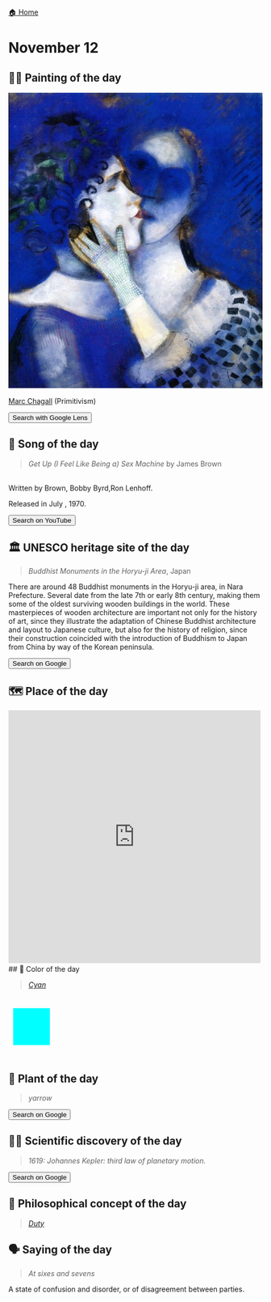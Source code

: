 
[🏠 Home](../../index.md)

# November 12

## 🧑‍🎨 Painting of the day

<img width="600" src="../img/Marc_Chagall_2.jpg">

[Marc Chagall](http://en.wikipedia.org/wiki/Marc_Chagall) (Primitivism)

<button class="btn btn-success"
onclick=" window.open('https://lens.google.com/uploadbyurl?url=https://iretes.github.io/one-a-day/data/img/Marc_Chagall_2.jpg','_blank')">
Search with Google Lens
</button>

## 🎼 Song of the day

> *Get Up (I Feel Like Being a) Sex Machine*
by James Brown

<br />Written by Brown, Bobby Byrd,Ron Lenhoff.

Released in July , 1970.

<button class="btn btn-success"
onclick=" window.open('http://www.youtube.com/search?q=Get Up (I Feel Like Being a) Sex Machine by James Brown','_blank')">
Search on YouTube
</button>

## 🏛️ UNESCO heritage site of the day

> *Buddhist Monuments in the Horyu-ji Area*, Japan

<p>There are around 48 Buddhist monuments in the Horyu-ji area, in Nara Prefecture. Several date from the late 7th or early 8th century, making them some of the oldest surviving wooden buildings in the world. These masterpieces of wooden architecture are important not only for the history of art, since they illustrate the adaptation of Chinese Buddhist architecture and layout to Japanese culture, but also for the history of religion, since their construction coincided with the introduction of Buddhism to Japan from China by way of the Korean peninsula.</p>

<button class="btn btn-success"
onclick=" window.open('http://www.google.com/search?q=Buddhist Monuments in the Horyu-ji Area','_blank')">
Search on Google
</button>

## 🗺️ Place of the day

<iframe
src="https://www.mapcrunch.com"
name="mapcrunch"
width="500"
height="500"
allowTransparency="true"
scrolling="no"
frameborder="0"
>
</iframe>
## 🎨 Color of the day

> *[Cyan](https://en.wikipedia.org/wiki/Cyan)*

<div style="color:#00FFFF; font-size: 100px;">&#9632;</div>

## 🌿 Plant of the day

> *yarrow*

<button class="btn btn-success"
onclick=" window.open('http://www.google.com/search?q=yarrow','_blank')">
Search on Google
</button>

## 🧑‍🔬 Scientific discovery of the day

> *1619: Johannes Kepler: third law of planetary motion.*

<button class="btn btn-success"
onclick=" window.open('http://www.google.com/search?q=1619: Johannes Kepler: third law of planetary motion.','_blank')">
Search on Google
</button>

## 💭 Philosophical concept of the day

> *[Duty](https://en.wikipedia.org/wiki/Duty)*

## 🗣️ Saying of the day

> *At sixes and sevens*

A state of confusion and disorder, or of disagreement between parties.
